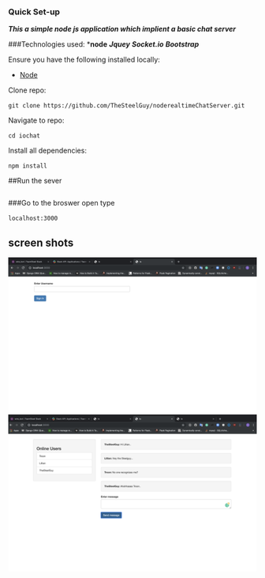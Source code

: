 
### Quick Set-up
***This a simple node js application which implient a basic chat server***

###Technologies used:
***node**
***Jquey***
***Socket.io***
***Bootstrap***


Ensure you have the following installed locally:

- [Node](https://nodejs.org/en/)

Clone repo:

```
git clone https://github.com/TheSteelGuy/noderealtimeChatServer.git
```

Navigate to repo:

```
cd iochat
```

Install all dependencies:

```
npm install
```

##Run the sever
```npm start
```
###Go to the broswer open type
```
localhost:3000
```
## screen shots

![login](images/login.png)
![chats](images/chats.png)

